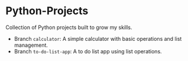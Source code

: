 # Python-Projects
Collection of Python projects built to grow my skills.
- Branch `calculator`: A simple calculator with basic operations and list management.
- Branch `to-do-list-app`: A to do list app using list operations.

